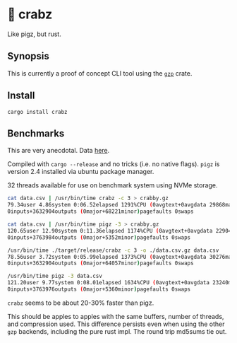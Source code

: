 # 🦀 crabz

Like pigz, but rust.

## Synopsis

This is currently a proof of concept CLI tool using the [`gzp`](https://github.com/sstadick/gzp/) crate.

## Install

```
cargo install crabz
```

## Benchmarks

This are very anecdotal. Data [here](https://archive.ics.uci.edu/ml/machine-learning-databases/00347/all_train.csv.gz).

Compiled with `cargo --release` and no tricks (i.e. no native flags). `pigz` is version 2.4 installed via ubuntu package manager.

32 threads available for use on benchmark system using NVMe storage.

```bash
cat data.csv | /usr/bin/time crabz -c 3 > crabby.gz
79.34user 4.86system 0:06.52elapsed 1291%CPU (0avgtext+0avgdata 29868maxresident)k
0inputs+3632904outputs (0major+68221minor)pagefaults 0swaps
```

```bash
cat data.csv | /usr/bin/time pigz -3 > crabby.gz
120.65user 12.90system 0:11.36elapsed 1174%CPU (0avgtext+0avgdata 22904maxresident)k
0inputs+3763984outputs (0major+5352minor)pagefaults 0swaps
```

```bash
/usr/bin/time ./target/release/crabz -c 3 -o ./data.csv.gz data.csv
78.56user 3.72system 0:05.99elapsed 1373%CPU (0avgtext+0avgdata 30276maxresident)k
0inputs+3632904outputs (0major+64057minor)pagefaults 0swaps
```

```bash
/usr/bin/time pigz -3 data.csv 
121.20user 9.77system 0:08.01elapsed 1634%CPU (0avgtext+0avgdata 23240maxresident)k
0inputs+3763976outputs (0major+5360minor)pagefaults 0swaps
```

`crabz` seems to be about 20-30% faster than pigz.

This should be apples to apples with the same buffers, number of threads, and compression used.
This difference persists even when using the other `gzp` backends, including the pure rust impl.
The round trip md5sums tie out.